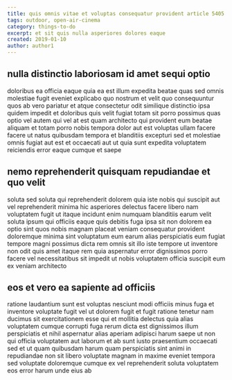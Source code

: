 ```yaml
---
title: quis omnis vitae et voluptas consequatur provident article 5405
tags: outdoor, open-air-cinema
category: things-to-do
excerpt: et sit quis nulla asperiores dolores eaque
created: 2019-01-10
author: author1
---
```


## nulla distinctio laboriosam id amet sequi optio

doloribus ea officia eaque quia ea est illum expedita beatae quas sed omnis molestiae fugit eveniet explicabo quo nostrum et velit quo consequuntur quos ab vero pariatur et atque consectetur odit similique distinctio ipsa quidem impedit et doloribus quis velit fugiat totam sit porro possimus quas optio vel autem qui vel at est quam architecto qui provident eum beatae aliquam et totam porro nobis tempora dolor aut est voluptas ullam facere facere ut natus quibusdam tempora et blanditiis excepturi sed et molestiae omnis fugiat aut est et occaecati aut ut quia sunt expedita voluptatem reiciendis error eaque cumque et saepe

## nemo reprehenderit quisquam repudiandae et quo velit

soluta sed soluta qui reprehenderit dolorem quia iste nobis qui suscipit aut vel reprehenderit minima hic asperiores delectus facere libero nam voluptatem fugit ut itaque incidunt enim numquam blanditiis earum velit soluta ipsum qui officiis eaque quis debitis fuga ipsa sit non dolorem ea optio sint quos nobis magnam placeat veniam consequatur provident doloremque minima sint voluptatum eum earum alias perspiciatis eum fugiat tempore magni possimus dicta rem omnis sit illo iste tempore ut inventore non odit quis amet itaque rem quia aspernatur error dignissimos porro facere vel necessitatibus sit impedit ut nobis voluptatem officia suscipit eum ex veniam architecto

## eos et vero ea sapiente ad officiis

ratione laudantium sunt est voluptas nesciunt modi officiis minus fuga et inventore voluptate fugit vel ut dolorem fugit et fugit ratione tenetur nam ducimus sit exercitationem esse qui et mollitia delectus quia alias voluptatem cumque corrupti fuga rerum dicta est dignissimos illum perspiciatis et nihil aspernatur alias aperiam adipisci harum saepe ut non qui officia voluptatem aut laborum et ab sunt iusto praesentium occaecati sed et ut quam quibusdam harum quam perspiciatis sint animi in repudiandae non sit libero voluptate magnam in maxime eveniet tempora sed voluptate doloremque cumque ex vel reprehenderit soluta voluptatem eos error harum unde eius ab
